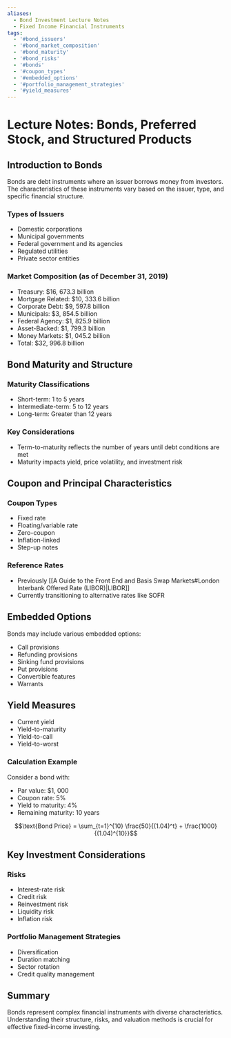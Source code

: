 ```yaml
---
aliases:
  - Bond Investment Lecture Notes
  - Fixed Income Financial Instruments
tags:
  - '#bond_issuers'
  - '#bond_market_composition'
  - '#bond_maturity'
  - '#bond_risks'
  - '#bonds'
  - '#coupon_types'
  - '#embedded_options'
  - '#portfolio_management_strategies'
  - '#yield_measures'
---
```

# Lecture Notes: Bonds, Preferred Stock, and Structured Products

## Introduction to Bonds

Bonds are debt instruments where an issuer borrows money from investors. The characteristics of these instruments vary based on the issuer,  type,  and specific financial structure.

### Types of Issuers
- Domestic corporations
- Municipal governments
- Federal government and its agencies
- Regulated utilities
- Private sector entities

### Market Composition (as of December 31,  2019)
- Treasury: $16,  673.3 billion
- Mortgage Related: $10,  333.6 billion
- Corporate Debt: $9,  597.8 billion
- Municipals: $3,  854.5 billion
- Federal Agency: $1,  825.9 billion
- Asset-Backed: $1,  799.3 billion
- Money Markets: $1,  045.2 billion
- Total: $32,  996.8 billion

## Bond Maturity and Structure

### Maturity Classifications
- Short-term: 1 to 5 years
- Intermediate-term: 5 to 12 years
- Long-term: Greater than 12 years

### Key Considerations
- Term-to-maturity reflects the number of years until debt conditions are met
- Maturity impacts yield,  price volatility,  and investment risk

## Coupon and Principal Characteristics

### Coupon Types
- Fixed rate
- Floating/variable rate
- Zero-coupon
- Inflation-linked
- Step-up notes

### Reference Rates
- Previously [[A Guide to the Front End and Basis Swap Markets#London Interbank Offered Rate (LIBOR)|LIBOR]]
- Currently transitioning to alternative rates like SOFR

## Embedded Options

Bonds may include various embedded options:
- Call provisions
- Refunding provisions
- Sinking fund provisions
- Put provisions
- Convertible features
- Warrants

## Yield Measures

- Current yield
- Yield-to-maturity
- Yield-to-call
- Yield-to-worst

### Calculation Example
Consider a bond with:
- Par value: $1,  000
- Coupon rate: 5%
- Yield to maturity: 4%
- Remaining maturity: 10 years

$$\text{Bond Price} = \sum_{t=1}^{10} \frac{50}{(1.04)^t} + \frac{1000}{(1.04)^{10}}$$

## Key Investment Considerations

### Risks
- Interest-rate risk
- Credit risk
- Reinvestment risk
- Liquidity risk
- Inflation risk

### Portfolio Management Strategies
- Diversification
- Duration matching
- Sector rotation
- Credit quality management

## Summary

Bonds represent complex financial instruments with diverse characteristics. Understanding their structure,  risks,  and valuation methods is crucial for effective fixed-income investing.